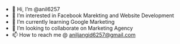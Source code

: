 - 👋 Hi, I’m @anil6257
- 👀 I’m interested in Facebook Marekting and Website Development
- 🌱 I’m currently learning Google Marketing
- 💞️ I’m looking to collaborate on Marketing Agency
- 📫 How to reach me @ aniljangid6257@gmail.com

<!---
anil6257/anil6257 is a ✨ special ✨ repository because its `README.md` (this file) appears on your GitHub profile.
You can click the Preview link to take a look at your changes.
--->
